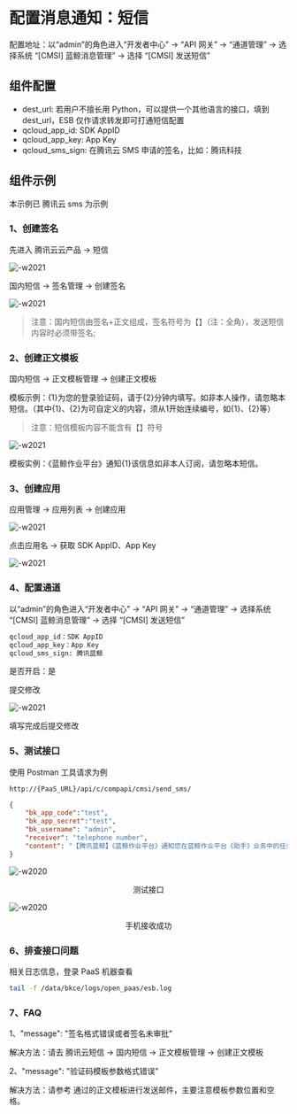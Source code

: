 # 配置消息通知：短信

配置地址：以“admin”的角色进入“开发者中心” -> “API 网关” -> “通道管理” -> 选择系统 “[CMSI] 蓝鲸消息管理” -> 选择 “[CMSI] 发送短信”

## 组件配置

- dest_url: 若用户不擅长用 Python，可以提供一个其他语言的接口，填到 dest_url，ESB 仅作请求转发即可打通短信配置
- qcloud_app_id: SDK AppID
- qcloud_app_key: App Key
- qcloud_sms_sign: 在腾讯云 SMS 申请的签名，比如：腾讯科技

## 组件示例

本示例已 腾讯云 sms 为示例

### 1、创建签名

先进入 腾讯云云产品 -> 短信

![-w2021](../assets/markdown-img-paste-20200403173430929.png)

国内短信 -> 签名管理 -> 创建签名

![-w2021](../assets/noticeWay06.png)

> 注意：国内短信由签名+正文组成，签名符号为【】（注：全角），发送短信内容时必须带签名;

### 2、创建正文模板

国内短信 -> 正文模板管理 -> 创建正文模板

模板示例：{1}为您的登录验证码，请于{2}分钟内填写。如非本人操作，请忽略本短信。（其中{1}、{2}为可自定义的内容，须从1开始连续编号，如{1}、{2}等）

> 注意：短信模板内容不能含有【】符号

![-w2021](../assets/noticeWay07.png)

模板实例：《蓝鲸作业平台》通知{1}该信息如非本人订阅，请忽略本短信。

### 3、创建应用

应用管理 -> 应用列表 -> 创建应用

![-w2021](../assets/markdown-img-paste-20200403173623741.png)

点击应用名 -> 获取 SDK AppID、App Key

![-w2021](../assets/markdown-img-paste-20200403173813685.png)

### 4、配置通道

以“admin”的角色进入“开发者中心” -> “API 网关” -> “通道管理” -> 选择系统 “[CMSI] 蓝鲸消息管理” -> 选择 “[CMSI] 发送短信”

```bash
qcloud_app_id：SDK AppID
qcloud_app_key：App Key
qcloud_sms_sign: 腾讯蓝鲸
```

是否开启：是

提交修改

![-w2021](../assets/markdown-img-paste-20200403172817676.png)

填写完成后提交修改

### 5、测试接口

使用 Postman 工具请求为例

```bash
http://{PaaS_URL}/api/c/compapi/cmsi/send_sms/
```

```json
{
    "bk_app_code":"test",
    "bk_app_secret":"test",
    "bk_username": "admin",
    "receiver": "telephone number",
    "content": "【腾讯蓝鲸】《蓝鲸作业平台》通知您在蓝鲸作业平台《助手》业务中的任务《the_new_role》执行成功！，请登录蓝鲸作业平台(http://xxxxxx)查看详细信息！该信息如非本人订阅，请忽略本短信。"
}
```

![-w2020](../assets/noticeWay04.png)
<center>测试接口</center>

![-w2020](../assets/noticeWay05.png)
<center>手机接收成功</center>

### 6、排查接口问题

相关日志信息，登录 PaaS 机器查看

```bash
tail -f /data/bkce/logs/open_paas/esb.log
```

### 7、FAQ

1、"message": "签名格式错误或者签名未审批"

解决方法：请去 腾讯云短信 -> 国内短信 -> 正文模板管理 -> 创建正文模板

2、"message": "验证码模板参数格式错误"

解决方法：请参考 通过的正文模板进行发送邮件，主要注意模板参数位置和空格。